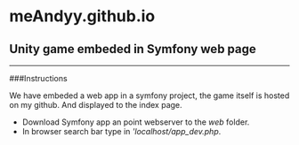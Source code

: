 # meAndyy.github.io

## Unity game embeded in Symfony web page
---
###Instructions

We have embeded a web app in a symfony project, the game itself
is hosted on my github. And displayed to the index page.

* Download Symfony app an point webserver to the *web* folder.
* In browser search bar type in *'localhost/app_dev.php*.
